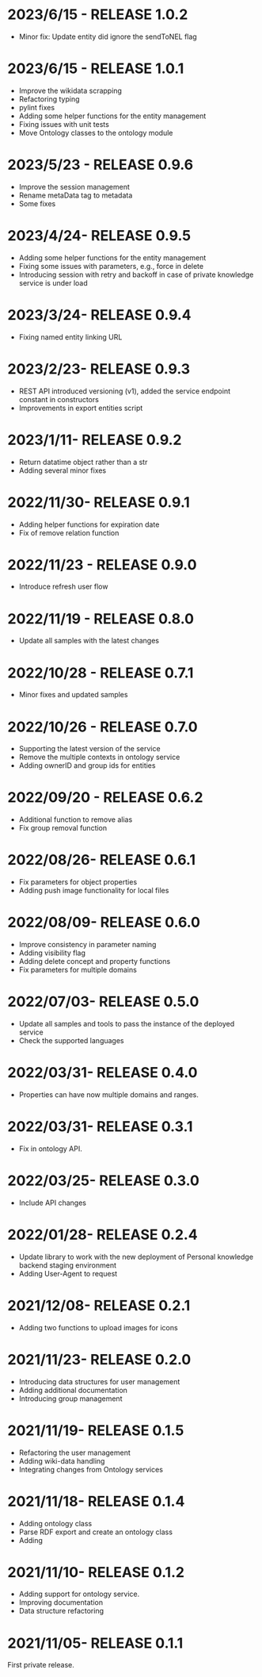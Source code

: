 2023/6/15 - RELEASE 1.0.2
==========================
- Minor fix: Update entity did ignore the sendToNEL flag

2023/6/15 - RELEASE 1.0.1
==========================
- Improve the wikidata scrapping 
- Refactoring typing
- pylint fixes
- Adding some helper functions for the entity management
- Fixing issues with unit tests
- Move Ontology classes to the ontology module

2023/5/23 - RELEASE 0.9.6
==========================
- Improve the session management
- Rename metaData tag to metadata
- Some fixes 

2023/4/24- RELEASE 0.9.5
==========================
- Adding some helper functions for the entity management 
- Fixing some issues with parameters, e.g., force in delete
- Introducing session with retry and backoff in case of private knowledge service is under load

2023/3/24- RELEASE 0.9.4
==========================
- Fixing named entity linking URL

2023/2/23- RELEASE 0.9.3
==========================
- REST API introduced versioning (v1), added the service endpoint constant in constructors
- Improvements in export entities script

2023/1/11- RELEASE 0.9.2
==========================
- Return datatime object rather than a str
- Adding several minor fixes

2022/11/30- RELEASE 0.9.1
==========================
- Adding helper functions for expiration date
- Fix of remove relation function

2022/11/23 - RELEASE 0.9.0
==========================
- Introduce refresh user flow

2022/11/19 - RELEASE 0.8.0
==========================
- Update all samples with the latest changes

2022/10/28 - RELEASE 0.7.1
==========================
- Minor fixes and updated samples

2022/10/26 - RELEASE 0.7.0
==========================
- Supporting the latest version of the service
- Remove the multiple contexts in ontology service
- Adding ownerID and group ids for entities

2022/09/20 - RELEASE 0.6.2
==========================
- Additional function to remove alias
- Fix group removal function

2022/08/26- RELEASE 0.6.1
==========================
- Fix parameters for object properties
- Adding push image functionality for local files

2022/08/09- RELEASE 0.6.0
==========================
- Improve consistency in parameter naming
- Adding visibility flag
- Adding delete concept and property functions
- Fix parameters for multiple domains

2022/07/03- RELEASE 0.5.0
==========================
- Update all samples and tools to pass the instance of the deployed service
- Check the supported languages

2022/03/31- RELEASE 0.4.0
==========================
- Properties can have now multiple domains and ranges.

2022/03/31- RELEASE 0.3.1
==========================
- Fix in ontology API.

2022/03/25- RELEASE 0.3.0
==========================
- Include API changes

2022/01/28- RELEASE 0.2.4
==========================
- Update library to work with the new deployment of Personal knowledge backend staging environment
- Adding User-Agent to request

2021/12/08- RELEASE 0.2.1
==========================
- Adding two functions to upload images for icons

2021/11/23- RELEASE 0.2.0
==========================
- Introducing data structures for user management
- Adding additional documentation
- Introducing group management

2021/11/19- RELEASE 0.1.5
==========================
- Refactoring the user management
- Adding wiki-data handling
- Integrating changes from Ontology services

2021/11/18- RELEASE 0.1.4
==========================
- Adding ontology class 
- Parse RDF export and create an ontology class
- Adding 

2021/11/10- RELEASE 0.1.2
==========================
- Adding support for ontology service. 
- Improving documentation
- Data structure refactoring

2021/11/05- RELEASE 0.1.1
==========================
First private release.
